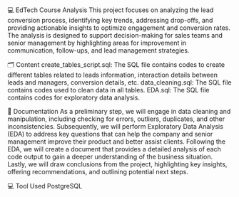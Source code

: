💻 EdTech Course Analysis
This project focuses on analyzing the lead conversion process, identifying key trends, addressing drop-offs, and providing actionable insights to optimize engagement and conversion rates. The analysis is designed to support decision-making for sales teams and senior management by highlighting areas for improvement in communication, follow-ups, and lead management strategies.

🗂️ Content
create_tables_script.sql: The SQL file contains codes to create different tables related to leads information, interaction details between leads and managers, conversion details, etc.
data_cleaning.sql: The SQL file contains codes used to clean data in all tables.
EDA.sql: The SQL file contains codes for exploratory data analysis.

📝 Documentation
As a preliminary step, we will engage in data cleaning and manipulation, including checking for errors, outliers, duplicates, and other inconsistencies.
Subsequently, we will perform Exploratory Data Analysis (EDA) to address key questions that can help the company and senior management improve their product and better assist clients.
Following the EDA, we will create a document that provides a detailed analysis of each code output to gain a deeper understanding of the business situation.
Lastly, we will draw conclusions from the project, highlighting key insights, offering recommendations, and outlining potential next steps.

💻 Tool Used
PostgreSQL
